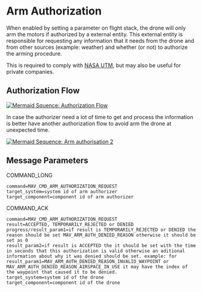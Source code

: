 # Arm Authorization

When enabled by setting a parameter on flight stack, the drone will only arm the motors if authorized by a external entity.
This external entity is responsible for requesting any information that it needs from the drone and from other sources (example: weather) and whether (or not) to authorize the arming procedure.

This is required to comply with [NASA UTM](https://utm.arc.nasa.gov/), but may also be useful for private companies.

## Authorization Flow

[![Mermaid Squence: Authorization Flow](https://mermaid.ink/img/eyJjb2RlIjoic2VxdWVuY2VEaWFncmFtO1xuICAgIHBhcnRpY2lwYW50IERyb25lXG4gICAgcGFydGljaXBhbnQgUmVtb3RlIGNvbnRyb2wvUUNTXG4gICAgcGFydGljaXBhbnQgQXJtIGF1dGhvcml6ZXJcbiAgICBwYXJ0aWNpcGFudCBJbnRlcm5ldFxuXG4gICAgUmVtb3RlIGNvbnRyb2wvUUNTLT4-RHJvbmU6IFJlcXVlc3QgYXJtXG4gICAgRHJvbmUtPj5Bcm0gYXV0aG9yaXplcjogQ09NTUFORF9MT05HIGNvbW1hbmQ9TUFWX0NNRF9BUk1fQVVUSE9SSVpBVElPTl9SRVFVRVNUXG4gICAgQXJtIGF1dGhvcml6ZXItPj5Ecm9uZTogQ09NTUFORF9BQ0sgcmVzdWx0PU1BVl9SRVNVTFRfSU5fUFJPR1JFU1NcbiAgICBBcm0gYXV0aG9yaXplci0-PkRyb25lOiAob3B0aW9uYWwpUmVxdWVzdCBpbmZvcm1hdGlvbiBhYm91dCBtaXNzaW9uLCBiYXR0ZXJ5IGxldmVsIGFuZCBldGMuXG4gICAgQXJtIGF1dGhvcml6ZXItPj5JbnRlcm5ldDogKG9wdGlvbmFsKVJlcXVlc3QgaW5mb3JtYXRpb24gYWJvdXQgd2VhdGhlciwgYWVyb3NwYWNlIHRyYWZpYyBhbmQgZXRjLlxuICAgIEFybSBhdXRob3JpemVyLT4-RHJvbmU6IENPTU1BTkRfQUNLIGNvbW1hbmQ9TUFWX0NNRF9BUk1fQVVUSE9SSVpBVElPTl9SRVFVRVNUIHJlc3VsdD1BQ0NFUFRFRCwgVEVNUE9SQVJJTFlfUkVKRUNURUQgb3IgREVOSUVEXG4gICAgRHJvbmUtPj5SZW1vdGUgY29udHJvbC9RQ1M6IFFDUyBDT01NQU5EX0FDSyBjb21tYW5kPU1BVl9DTURfQ09NUE9ORU5UX0FSTV9ESVNBUk0gcmVzdWx0PUFDQ0VQVEVELCBURU1QT1JBUklMWV9SRUpFQ1RFRCBvciBERU5JRUQiLCJtZXJtYWlkIjp7InRoZW1lIjoiZGVmYXVsdCJ9LCJ1cGRhdGVFZGl0b3IiOmZhbHNlfQ)](https://mermaid-js.github.io/mermaid-live-editor/#/edit/eyJjb2RlIjoic2VxdWVuY2VEaWFncmFtO1xuICAgIHBhcnRpY2lwYW50IERyb25lXG4gICAgcGFydGljaXBhbnQgUmVtb3RlIGNvbnRyb2wvUUNTXG4gICAgcGFydGljaXBhbnQgQXJtIGF1dGhvcml6ZXJcbiAgICBwYXJ0aWNpcGFudCBJbnRlcm5ldFxuXG4gICAgUmVtb3RlIGNvbnRyb2wvUUNTLT4-RHJvbmU6IFJlcXVlc3QgYXJtXG4gICAgRHJvbmUtPj5Bcm0gYXV0aG9yaXplcjogQ09NTUFORF9MT05HIGNvbW1hbmQ9TUFWX0NNRF9BUk1fQVVUSE9SSVpBVElPTl9SRVFVRVNUXG4gICAgQXJtIGF1dGhvcml6ZXItPj5Ecm9uZTogQ09NTUFORF9BQ0sgcmVzdWx0PU1BVl9SRVNVTFRfSU5fUFJPR1JFU1NcbiAgICBBcm0gYXV0aG9yaXplci0-PkRyb25lOiAob3B0aW9uYWwpUmVxdWVzdCBpbmZvcm1hdGlvbiBhYm91dCBtaXNzaW9uLCBiYXR0ZXJ5IGxldmVsIGFuZCBldGMuXG4gICAgQXJtIGF1dGhvcml6ZXItPj5JbnRlcm5ldDogKG9wdGlvbmFsKVJlcXVlc3QgaW5mb3JtYXRpb24gYWJvdXQgd2VhdGhlciwgYWVyb3NwYWNlIHRyYWZpYyBhbmQgZXRjLlxuICAgIEFybSBhdXRob3JpemVyLT4-RHJvbmU6IENPTU1BTkRfQUNLIGNvbW1hbmQ9TUFWX0NNRF9BUk1fQVVUSE9SSVpBVElPTl9SRVFVRVNUIHJlc3VsdD1BQ0NFUFRFRCwgVEVNUE9SQVJJTFlfUkVKRUNURUQgb3IgREVOSUVEXG4gICAgRHJvbmUtPj5SZW1vdGUgY29udHJvbC9RQ1M6IFFDUyBDT01NQU5EX0FDSyBjb21tYW5kPU1BVl9DTURfQ09NUE9ORU5UX0FSTV9ESVNBUk0gcmVzdWx0PUFDQ0VQVEVELCBURU1QT1JBUklMWV9SRUpFQ1RFRCBvciBERU5JRUQiLCJtZXJtYWlkIjp7InRoZW1lIjoiZGVmYXVsdCJ9LCJ1cGRhdGVFZGl0b3IiOmZhbHNlfQ)

<!-- Original diagram
sequenceDiagram;
    participant Drone
    participant Remote control/QCS
    participant Arm authorizer
    participant Internet

    Remote control/QCS->>Drone: Request arm
    Drone->>Arm authorizer: COMMAND_LONG command=MAV_CMD_ARM_AUTHORIZATION_REQUEST
    Arm authorizer->>Drone: COMMAND_ACK result=MAV_RESULT_IN_PROGRESS
    Arm authorizer->>Drone: (optional)Request information about mission, battery level and etc.
    Arm authorizer->>Internet: (optional)Request information about weather, aerospace trafic and etc.
    Arm authorizer->>Drone: COMMAND_ACK command=MAV_CMD_ARM_AUTHORIZATION_REQUEST result=ACCEPTED, TEMPORARILY_REJECTED or DENIED
    Drone->>Remote control/QCS: QCS COMMAND_ACK command=MAV_CMD_COMPONENT_ARM_DISARM result=ACCEPTED, TEMPORARILY_REJECTED or DENIED
-->

In case the authorizer need a lot of time to get and process the information is better have another authorization flow to avoid arm the drone at unexpected time.

[![Mermaid Sequence: Arm authorisation 2](https://mermaid.ink/img/eyJjb2RlIjoic2VxdWVuY2VEaWFncmFtO1xuICAgIHBhcnRpY2lwYW50IERyb25lXG4gICAgcGFydGljaXBhbnQgUmVtb3RlIGNvbnRyb2wvUUNTXG4gICAgcGFydGljaXBhbnQgQXJtIGF1dGhvcml6ZXJcbiAgICBwYXJ0aWNpcGFudCBJbnRlcm5ldFxuXG4gICAgUmVtb3RlIGNvbnRyb2wvUUNTLT4-RHJvbmU6IFJlcXVlc3QgYXJtMVxuICAgIERyb25lLT4-UmVtb3RlIGNvbnRyb2wvUUNTOiBRQ1MgQ09NTUFORF9BQ0sgcmVzdWx0PVRFTVBPUkFSSUxZX1JFSkVDVEVEXG4gICAgRHJvbmUtPj5Bcm0gYXV0aG9yaXplcjogQ09NTUFORF9MT05HIGNvbW1hbmQ9TUFWX0NNRF9BUk1fQVVUSE9SSVpBVElPTl9SRVFVRVNUXG4gICAgQXJtIGF1dGhvcml6ZXItPj5Ecm9uZTogQ09NTUFORF9BQ0sgcmVzdWx0PU1BVl9SRVNVTFRfSU5fUFJPR1JFU1NcbiAgICBBcm0gYXV0aG9yaXplci0-PkRyb25lOiAob3B0aW9uYWwpUmVxdWVzdCBpbmZvcm1hdGlvbiBhYm91dCBtaXNzaW9uLCBiYXR0ZXJ5IGxldmVsIGFuZCBldGMuXG4gICAgQXJtIGF1dGhvcml6ZXItPj5JbnRlcm5ldDogKG9wdGlvbmFsKVJlcXVlc3QgaW5mb3JtYXRpb24gYWJvdXQgd2VhdGhlciwgYWVyb3NwYWNlIHRyYWZpYyBhbmQgZXRjLlxuICAgIEFybSBhdXRob3JpemVyLT4-RHJvbmU6IENPTU1BTkRfQUNLIGNvbW1hbmQ9TUFWX0NNRF9BUk1fQVVUSE9SSVpBVElPTl9SRVFVRVNUIHJlc3VsdD1BQ0NFUFRFRCwgVEVNUE9SQVJJTFlfUkVKRUNURUQgb3IgREVOSUVEXG4gICAgRHJvbmUtPj5SZW1vdGUgY29udHJvbC9RQ1M6IFFDUyBTVEFUVVNURVhUIHRleHQ9QXJtIGF1dGhvcml6YXRpb24gd2FzIGFwcHJvdmVkIG9yIGRlbmllZFxuXG4gICAgUmVtb3RlIGNvbnRyb2wvUUNTLT4-RHJvbmU6IFJlcXVlc3QgYXJtMlxuICAgIERyb25lLT4-UmVtb3RlIGNvbnRyb2wvUUNTOiBRQ1MgQ09NTUFORF9BQ0sgY29tbWFuZD1NQVZfQ01EX0NPTVBPTkVOVF9BUk1fRElTQVJNIHJlc3VsdD1BQ0NFUFRFRCwgVEVNUE9SQVJJTFlfUkVKRUNURUQgb3IgREVOSUVEIiwibWVybWFpZCI6eyJ0aGVtZSI6ImRlZmF1bHQifSwidXBkYXRlRWRpdG9yIjpmYWxzZX0)](https://mermaid-js.github.io/mermaid-live-editor/#/edit/eyJjb2RlIjoic2VxdWVuY2VEaWFncmFtO1xuICAgIHBhcnRpY2lwYW50IERyb25lXG4gICAgcGFydGljaXBhbnQgUmVtb3RlIGNvbnRyb2wvUUNTXG4gICAgcGFydGljaXBhbnQgQXJtIGF1dGhvcml6ZXJcbiAgICBwYXJ0aWNpcGFudCBJbnRlcm5ldFxuXG4gICAgUmVtb3RlIGNvbnRyb2wvUUNTLT4-RHJvbmU6IFJlcXVlc3QgYXJtMVxuICAgIERyb25lLT4-UmVtb3RlIGNvbnRyb2wvUUNTOiBRQ1MgQ09NTUFORF9BQ0sgcmVzdWx0PVRFTVBPUkFSSUxZX1JFSkVDVEVEXG4gICAgRHJvbmUtPj5Bcm0gYXV0aG9yaXplcjogQ09NTUFORF9MT05HIGNvbW1hbmQ9TUFWX0NNRF9BUk1fQVVUSE9SSVpBVElPTl9SRVFVRVNUXG4gICAgQXJtIGF1dGhvcml6ZXItPj5Ecm9uZTogQ09NTUFORF9BQ0sgcmVzdWx0PU1BVl9SRVNVTFRfSU5fUFJPR1JFU1NcbiAgICBBcm0gYXV0aG9yaXplci0-PkRyb25lOiAob3B0aW9uYWwpUmVxdWVzdCBpbmZvcm1hdGlvbiBhYm91dCBtaXNzaW9uLCBiYXR0ZXJ5IGxldmVsIGFuZCBldGMuXG4gICAgQXJtIGF1dGhvcml6ZXItPj5JbnRlcm5ldDogKG9wdGlvbmFsKVJlcXVlc3QgaW5mb3JtYXRpb24gYWJvdXQgd2VhdGhlciwgYWVyb3NwYWNlIHRyYWZpYyBhbmQgZXRjLlxuICAgIEFybSBhdXRob3JpemVyLT4-RHJvbmU6IENPTU1BTkRfQUNLIGNvbW1hbmQ9TUFWX0NNRF9BUk1fQVVUSE9SSVpBVElPTl9SRVFVRVNUIHJlc3VsdD1BQ0NFUFRFRCwgVEVNUE9SQVJJTFlfUkVKRUNURUQgb3IgREVOSUVEXG4gICAgRHJvbmUtPj5SZW1vdGUgY29udHJvbC9RQ1M6IFFDUyBTVEFUVVNURVhUIHRleHQ9QXJtIGF1dGhvcml6YXRpb24gd2FzIGFwcHJvdmVkIG9yIGRlbmllZFxuXG4gICAgUmVtb3RlIGNvbnRyb2wvUUNTLT4-RHJvbmU6IFJlcXVlc3QgYXJtMlxuICAgIERyb25lLT4-UmVtb3RlIGNvbnRyb2wvUUNTOiBRQ1MgQ09NTUFORF9BQ0sgY29tbWFuZD1NQVZfQ01EX0NPTVBPTkVOVF9BUk1fRElTQVJNIHJlc3VsdD1BQ0NFUFRFRCwgVEVNUE9SQVJJTFlfUkVKRUNURUQgb3IgREVOSUVEIiwibWVybWFpZCI6eyJ0aGVtZSI6ImRlZmF1bHQifSwidXBkYXRlRWRpdG9yIjpmYWxzZX0)


<!-- Original diagram
sequenceDiagram;
    participant Drone
    participant Remote control/QCS
    participant Arm authorizer
    participant Internet

    Remote control/QCS->>Drone: Request arm1
    Drone->>Remote control/QCS: QCS COMMAND_ACK result=TEMPORARILY_REJECTED
    Drone->>Arm authorizer: COMMAND_LONG command=MAV_CMD_ARM_AUTHORIZATION_REQUEST
    Arm authorizer->>Drone: COMMAND_ACK result=MAV_RESULT_IN_PROGRESS
    Arm authorizer->>Drone: (optional)Request information about mission, battery level and etc.
    Arm authorizer->>Internet: (optional)Request information about weather, aerospace trafic and etc.
    Arm authorizer->>Drone: COMMAND_ACK command=MAV_CMD_ARM_AUTHORIZATION_REQUEST result=ACCEPTED, TEMPORARILY_REJECTED or DENIED
    Drone->>Remote control/QCS: QCS STATUSTEXT text=Arm authorization was approved or denied

    Remote control/QCS->>Drone: Request arm2
    Drone->>Remote control/QCS: QCS COMMAND_ACK command=MAV_CMD_COMPONENT_ARM_DISARM result=ACCEPTED, TEMPORARILY_REJECTED or DENIED
-->

## Message Parameters

COMMAND_LONG
```
command=MAV_CMD_ARM_AUTHORIZATION_REQUEST
target_system=system id of arm authorizer
target_component=component id of arm authorizer
```

COMMAND_ACK
```
command=MAV_CMD_ARM_AUTHORIZATION_REQUEST
result=ACCEPTED, TEMPORARILY_REJECTED or DENIED
progress/result_param1=if result is TEMPORARILY_REJECTED or DENIED the reason should be set MAV_ARM_AUTH_DENIED_REASON otherwise it should be set as 0
result_param2=if result is ACCEPTED the it should be set with the time in seconds that this authorization is valid otherwise an aditional information about why it was denied should be set. example: for result_param1=MAV_ARM_AUTH_DENIED_REASON_INVALID_WAYPOINT or MAV_ARM_AUTH_DENIED_REASON_AIRSPACE_IN_USE it may have the index of the waypoint that caused it to be denied.
target_system=system id of the drone
target_component=component id of the drone
```

